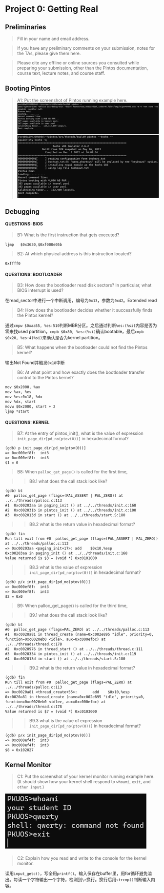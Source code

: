 # Project 0: Getting Real

## Preliminaries

>Fill in your name and email address.



>If you have any preliminary comments on your submission, notes for the TAs, please give them here.



>Please cite any offline or online sources you consulted while preparing your submission, other than the Pintos documentation, course text, lecture notes, and course staff.



## Booting Pintos

>A1: Put the screenshot of Pintos running example here.
![QEMU](./p0/QEMU%20boot.png)
![bochs](./p0/bochs%20boot.png)


## Debugging

#### QUESTIONS: BIOS 

>B1: What is the first instruction that gets executed?

```ljmp   $0x3630,$0xf000e05b```


>B2: At which physical address is this instruction located?

```0xffff0```




#### QUESTIONS: BOOTLOADER

>B3: How does the bootloader read disk sectors? In particular, what BIOS interrupt is used?

在read_sector中进行一个中断调用，编号为```0x13```，参数为```0x42```。Extended read


>B4: How does the bootloader decides whether it successfully finds the Pintos kernel?

通过```cmpw $0xaa55, %es:510```判断MBR分区。之后通过判断```%es:(%si)```内容是否为零来找used partition，```cmpb $0x80, %es:(%si)```确认bootable，最后```cmpb $0x20, %es:4(%si)```来确认是否为kernel partition。


>B5: What happens when the bootloader could not find the Pintos kernel?

输出Not Found并触发```0x18```中断

>B6: At what point and how exactly does the bootloader transfer control to the Pintos kernel?

```assembly
mov $0x2000, %ax
mov %ax, %es
mov %es:0x18, %dx
mov %dx, start
movw $0x2000, start + 2
ljmp *start
```


#### QUESTIONS: KERNEL

>B7: At the entry of pintos_init(), what is the value of expression `init_page_dir[pd_no(ptov(0))]` in hexadecimal format?

```shell
(gdb) p init_page_dir[pd_no(ptov(0))]
=> 0xc000ef8f:  int3
=> 0xc000ef8f:  int3
$1 = 0
```

>B8: When `palloc_get_page()` is called for the first time,

>> B8.1 what does the call stack look like?

```shell
(gdb) bt
#0  palloc_get_page (flags=(PAL_ASSERT | PAL_ZERO)) at ../../threads/palloc.c:113
#1  0xc00203aa in paging_init () at ../../threads/init.c:168
#2  0xc002031b in pintos_init () at ../../threads/init.c:100
#3  0xc002013d in start () at ../../threads/start.S:180
```

>> B8.2 what is the return value in hexadecimal format?

```shell
(gdb) fin
Run till exit from #0  palloc_get_page (flags=(PAL_ASSERT | PAL_ZERO)) at ../../threads/palloc.c:113
=> 0xc00203aa <paging_init+17>: add    $0x10,%esp
0xc00203aa in paging_init () at ../../threads/init.c:168
Value returned is $3 = (void *) 0xc0101000
```

>> B8.3 what is the value of expression `init_page_dir[pd_no(ptov(0))]` in hexadecimal format?

```shell
(gdb) p/x init_page_dir[pd_no(ptov(0))]
=> 0xc000ef8f:  int3
=> 0xc000ef8f:  int3
$2 = 0x0
```



>B9: When palloc_get_page() is called for the third time,

>> B9.1 what does the call stack look like?

```shell
(gdb) bt
#0  palloc_get_page (flags=PAL_ZERO) at ../../threads/palloc.c:113
#1  0xc0020a81 in thread_create (name=0xc002e895 "idle", priority=0, function=0xc0020eb0 <idle>, aux=0xc000efbc) at ../../threads/thread.c:178
#2  0xc0020976 in thread_start () at ../../threads/thread.c:111
#3  0xc0020334 in pintos_init () at ../../threads/init.c:119
#4  0xc002013d in start () at ../../threads/start.S:180
```

>> B9.2 what is the return value in hexadecimal format?

```shell
(gdb) fin
Run till exit from #0  palloc_get_page (flags=PAL_ZERO) at ../../threads/palloc.c:113
=> 0xc0020a81 <thread_create+55>:       add    $0x10,%esp
0xc0020a81 in thread_create (name=0xc002e895 "idle", priority=0, function=0xc0020eb0 <idle>, aux=0xc000efbc) at ../../threads/thread.c:178
Value returned is $7 = (void *) 0xc0103000
```

>> B9.3 what is the value of expression `init_page_dir[pd_no(ptov(0))]` in hexadecimal format?

```shell
(gdb) p/x init_page_dir[pd_no(ptov(0))]
=> 0xc000ef4f:  int3
=> 0xc000ef4f:  int3
$8 = 0x102027
```


## Kernel Monitor

>C1: Put the screenshot of your kernel monitor running example here. (It should show how your kernel shell respond to `whoami`, `exit`, and `other input`.)

![shell](./p0/shell.png)

#### 

>C2: Explain how you read and write to the console for the kernel monitor.

读用```input_getc()```，写全用```printf()```。输入保存在buffer里，用for循环避免溢出。每读一个字符输出一个字符，检测到```\r```换行。换行后用```strcmp()```判断输入内容。